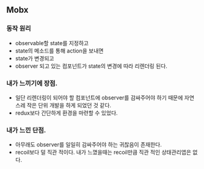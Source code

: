 ## Mobx

### 동작 원리

- observable할 state를 지정하고
- state의 메소드를 통해 action을 보내면
- state가 변경되고
- observer 되고 있는 컴포넌트가 state의 변경에 따라 리렌더링 된다.

### 내가 느끼기에 장점.

- 일단 리렌더링이 되어야 할 컴포넌트에 observer를 감싸주어야 하기 때문에 자연스레 작은 단위 개발을 하게 되었던 것 같다.
- redux보다 간단하게 환경을 마련할 수 있었다.

### 내가 느낀 단점.

- 아무래도 observer를 일일히 감싸주어야 하는 귀찮음이 존재한다.
- recoil보다 덜 직관 적이다. 내가 느꼈을때는 recoil만큼 직관 적인 상태관리앱은 없다.
